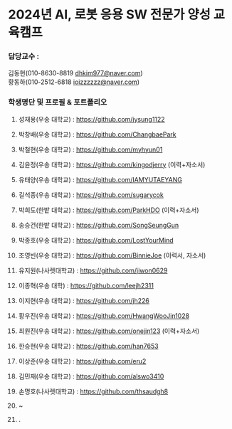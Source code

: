 
# 2024년 AI, 로봇 응용 SW 전문가 양성 교육캠프 ##
### 담당교수 : 
   김동현(010-8630-8819 dhkim977@naver.com)   
   황동하(010-2512-6818 ioizzzzzz@naver.com)
 
### 학생명단 및 프로필 & 포트폴리오 
1. 성재용(우송   대학교) :  https://github.com/jysung1122 
2. 박창배(우송   대학교) :  https://github.com/ChangbaePark
3. 박철현(우송   대학교) :  https://github.com/myhyun01
4. 김윤정(우송   대학교) :  https://github.com/kingodjerry (이력+자소서)
5. 유태양(우송   대학교) :  https://github.com/IAMYUTAEYANG
6. 길석종(우송   대학교) :  https://github.com/sugarycok
7. 박희도(한밭   대학교) :  https://github.com/ParkHDO (이력+자소서)
8. 송승건(한밭   대학교) :  https://github.com/SongSeungGun
9. 박종호(우송   대학교) :  https://github.com/LostYourMind
10. 조영빈(우송  대학교) :  https://github.com/BinnieJoe (이력서, 자소서)
11. 유지원(나사렛대학교) : https://github.com/jiwon0629
12. 이종혁(우송  대학) : https://github.com/leejh2311
13. 이지현(우송  대학교) : https://github.com/jh226
14. 황우진(우송  대학교) : https://github.com/HwangWooJin1028
15. 최원진(우송  대학교) : https://github.com/onejin123 (이력+자소서)
16. 한승현(우송  대학교) : https://github.com/han7653
17. 이상준(우송  대학교) : https://github.com/eru2
18. 김민재(우송  대학교) : https://github.com/alswo3410
19. 손명호(나사렛대학교) :  https://github.com/thsaudgh8
20. ~



38. .
